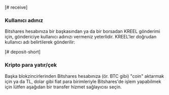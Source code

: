 [# receive]
### Kullanıcı adınız
Bitshares hesabınıza bir başkasından ya da bir borsadan KREEL gönderimi için, göndericiye kullanıcı adınızı vermeniz yeterlidir. KREEL'ler doğrudan kullanıcı adı belirtilerek gönderilir:

[# deposit-short]
### Kripto para yatır/çek
Başka blokzincirlerinden Bitshares hesabınıza (ör. BTC gibi) "coin" aktarmak için ya da TL, dolar gibi fiat para birimleriyle Bitshares'de işlem yapabilmek için lütfen aşağıdan bir transfer hizmet sağlayıcısı seçin.
